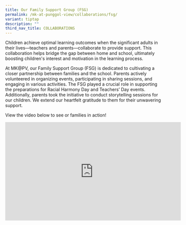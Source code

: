 ```yaml
---
title: Our Family Support Group (FSG)
permalink: /mk-at-punggol-view/collaborations/fsg/
variant: tiptap
description: ""
third_nav_title: COLLABORATIONS
---
```

<p>Children achieve optimal learning outcomes when the significant adults in their lives—teachers and parents—collaborate to provide support. This collaboration helps bridge the gap between home and school, ultimately boosting children's interest and motivation in the learning process.</p><p></p><p>At MK@PV, our Family Support Group (FSG) is dedicated to cultivating a closer partnership between families and the school. Parents actively volunteered in organizing events, participating in sharing sessions, and engaging in various activities. The FSG played a crucial role in supporting the preparations for Racial Harmony Day and Teachers’ Day events. Additionally, parents took the initiative to conduct storytelling sessions for our children. We extend our heartfelt gratitude to them for their unwavering support.</p><p>View the video below to see or families in action!</p><p></p><div class="iframe-wrapper"><iframe height="315" width="560" allowfullscreen="true" frameborder="0" src="https://www.youtube.com/embed/2VH9OoSiqPg?si=tKYttbfepxjcF6sg"></iframe></div><p><br><br></p>